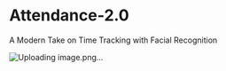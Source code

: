 # Attendance-2.0
 A Modern Take on Time Tracking with Facial Recognition
 
 ![Uploading image.png…]()
 

